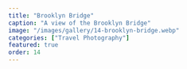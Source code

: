 ```yaml
---
title: "Brooklyn Bridge"
caption: "A view of the Brooklyn Bridge"
image: "/images/gallery/14-brooklyn-bridge.webp"
categories: ["Travel Photography"]
featured: true
order: 14
---
```


